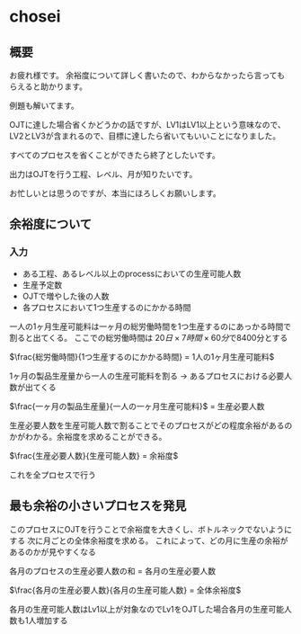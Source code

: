 # chosei

## 概要

お疲れ様です。
余裕度について詳しく書いたので、わからなかったら言ってもらえると助かります。

例題も解いてます。

OJTに達した場合省くかどうかの話ですが、LV1はLV1以上という意味なので、LV2とLV3が含まれるので、目標に達したら省いてもいいことになりました。

すべてのプロセスを省くことができたら終了としたいです。

出力はOJTを行う工程、レベル、月が知りたいです。

お忙しいとは思うのですが、本当にほろしくお願いします。

## 余裕度について

### 入力

* ある工程、あるレベル以上のprocessにおいての生産可能人数
* 生産予定数
* OJTで増やした後の人数
* 各プロセスにおいて1つ生産するのにかかる時間

一人の1ヶ月生産可能料は一ヶ月の総労働時間を1つ生産するのにあっかる時間で割ると出てくる。
ここでの総労働時間は $20日 \times 7時間 \times 60分$で8400分とする

$\frac{総労働時間}{1つ生産するのにかかる時間} = 1人の1ヶ月生産可能料$

1ヶ月の製品生産量から一人の生産可能料を割る -> あるプロセスにおける必要人数が出てくる

$\frac{一ヶ月の製品生産量}{一人の一ヶ月生産可能料}$ = 生産必要人数

生産必要人数を生産可能人数で割ることでそのプロセスがどの程度余裕があるのかがわかる。余裕度を求めることができる。

$\frac{生産必要人数}{生産可能人数} = 余裕度$

これを全プロセスで行う

## 最も余裕の小さいプロセスを発見

このプロセスにOJTを行うことで余裕度を大きくし、ボトルネックでないようにする
次に月ごとの全体余裕度を求める。
これによって、どの月に生産の余裕があるのかが見やすくなる

各月のプロセスの生産必要人数の和 = 各月の生産必要人数

$\frac{各月の生産必要人数}{各月の生産可能人数} = 全体余裕度$

各月の生産可能人数はLv1以上が対象なのでLv1をOJTした場合各月の生産可能人数も1人増加する
